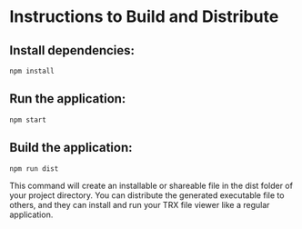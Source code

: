 # Instructions to Build and Distribute
## Install dependencies:
```
npm install
```

## Run the application:
```
npm start
```

## Build the application:
```
npm run dist
```
This command will create an installable or shareable file in the dist folder of your project directory. 
You can distribute the generated executable file to others, and they can install and run your TRX file viewer like a regular application.
